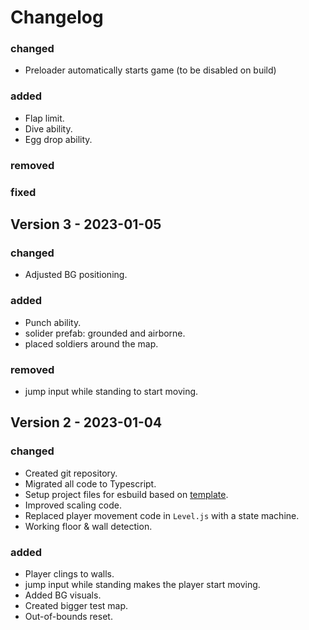 # Changelog

### changed

- Preloader automatically starts game (to be disabled on build)

### added

- Flap limit.
- Dive ability.
- Egg drop ability.

### removed

### fixed

## Version 3 - 2023-01-05

### changed

- Adjusted BG positioning.

### added

- Punch ability.
- solider prefab: grounded and airborne.
- placed soldiers around the map.

### removed

- jump input while standing to start moving.

## Version 2 - 2023-01-04

### changed

- Created git repository.
- Migrated all code to Typescript.
- Setup project files for esbuild based on [template](https://github.com/UWStout/phaser3-esbuild-es6-template).
- Improved scaling code.
- Replaced player movement code in `Level.js` with a state machine.
- Working floor & wall detection.

### added

- Player clings to walls.
- jump input while standing makes the player start moving.
- Added BG visuals.
- Created bigger test map.
- Out-of-bounds reset.